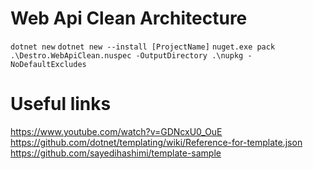 # Web Api Clean Architecture

`dotnet new`
`dotnet new --install [ProjectName]`
`nuget.exe pack .\Destro.WebApiClean.nuspec -OutputDirectory .\nupkg -NoDefaultExcludes`

# Useful links
https://www.youtube.com/watch?v=GDNcxU0_OuE
https://github.com/dotnet/templating/wiki/Reference-for-template.json
https://github.com/sayedihashimi/template-sample